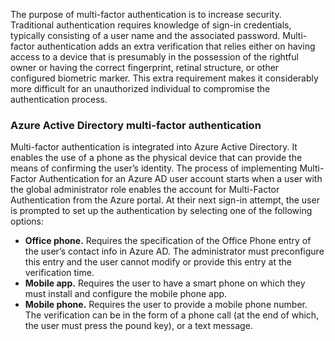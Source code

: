 The purpose of multi-factor authentication is to increase security. Traditional authentication requires knowledge of sign-in credentials, typically consisting of a user name and the associated password. Multi-factor authentication adds an extra verification that relies either on having access to a device that is presumably in the possession of the rightful owner or having the correct fingerprint, retinal structure, or other configured biometric marker. This extra requirement makes it considerably more difficult for an unauthorized individual to compromise the authentication process.

### Azure Active Directory multi-factor authentication

‎Multi-factor authentication is integrated into Azure Active Directory. It enables the use of a phone as the physical device that can provide the means of confirming the user’s identity. The process of implementing Multi-Factor Authentication for an Azure AD user account starts when a user with the global administrator role enables the account for Multi-Factor Authentication from the Azure portal. At their next sign-in attempt, the user is prompted to set up the authentication by selecting one of the following options:

 *  **Office phone.** Requires the specification of the Office Phone entry of the user’s contact info in Azure AD. The administrator must preconfigure this entry and the user cannot modify or provide this entry at the verification time.
 *  **Mobile app.** Requires the user to have a smart phone on which they must install and configure the mobile phone app.
 *  **Mobile phone.** Requires the user to provide a mobile phone number. The verification can be in the form of a phone call (at the end of which, the user must press the pound key), or a text message.
